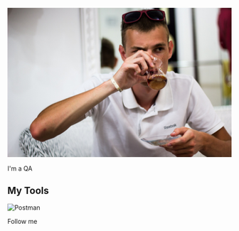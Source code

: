 ![Header](https://github.com/Danifer032/danifer032/blob/main/assets/l3nObREX6Xo.jpg)

I'm a QA

## My Tools
![Postman](https://img.shields.io/badge/POSTMAN-orange?style=for-the-badge&)

Follow me